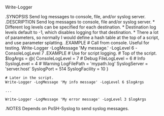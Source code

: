 Write-Logger

.SYNOPSIS
    Send log messages to console, file, and/or syslog server.
.DESCRIPTION
    Send log messages to console, file and/or syslog server.
    * Different log levels can be specified for each destination.
    * Destination log levels default to -1, which disables logging for that
        destination.
    * There a lot of parameters, so normally I would define a hash table
        at the top of a script, and use parameter splatting.
.EXAMPLE
    # Call from console. Useful for testing.
    Write-Logger -LogMessage 'My message.' -LogLevel 6 -ConsoleLogLevel 7
.EXAMPLE
    # Use for script logging.
    # Top of the script.
    $logArgs = @{
        ConsoleLogLevel = 7     # Debug
        FileLogLevel = 6        # Info
        SyslogLevel = 4         # Warning
        LogFilePath = 'mypath.log'
        SyslogServer = 'server.host'
        SyslogPort = 514
        SyslogFacility = 10
    }

    # Later in the script.
    Write-Logger -LogMessage 'My info message' -LogLevel 6 $logArgs

    ...

    Write-Logger -LogMessage 'My error message' -LogLevel 3 $logArgs

.NOTES
    Depends on PoSH-Syslog to send syslog messages.